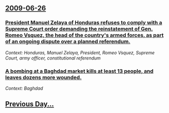 ## [2009-06-26](/news/2009/06/26/index.md)

### [ President Manuel Zelaya of Honduras refuses to comply with a Supreme Court order demanding the reinstatement of Gen. Romeo Vsquez, the head of the country's armed forces, as part of an ongoing dispute over a planned referendum. ](/news/2009/06/26/president-manuel-zelaya-of-honduras-refuses-to-comply-with-a-supreme-court-order-demanding-the-reinstatement-of-gen-romeo-vasquez-the-hea.md)
_Context: Honduras, Manuel Zelaya, President, Romeo Vsquez, Supreme Court, army officer, constitutional referendum_

### [ A bombing at a Baghdad market kills at least 13 people, and leaves dozens more wounded. ](/news/2009/06/26/a-bombing-at-a-baghdad-market-kills-at-least-13-people-and-leaves-dozens-more-wounded.md)
_Context: Baghdad_

## [Previous Day...](/news/2009/06/25/index.md)

